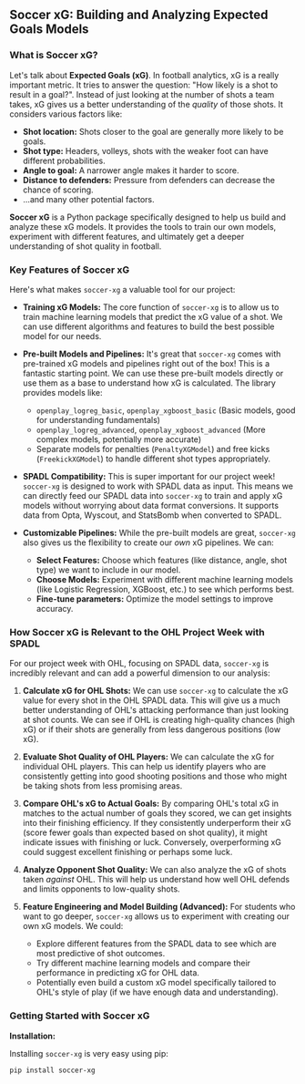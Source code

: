 ## Soccer xG: Building and Analyzing Expected Goals Models

### What is Soccer xG?

Let's talk about **Expected Goals (xG)**.  In football analytics, xG is a really important metric.  It tries to answer the question: "How likely is a shot to result in a goal?". Instead of just looking at the number of shots a team takes, xG gives us a better understanding of the *quality* of those shots.  It considers various factors like:

*   **Shot location:** Shots closer to the goal are generally more likely to be goals.
*   **Shot type:**  Headers, volleys, shots with the weaker foot can have different probabilities.
*   **Angle to goal:**  A narrower angle makes it harder to score.
*   **Distance to defenders:** Pressure from defenders can decrease the chance of scoring.
*   ...and many other potential factors.

**Soccer xG** is a Python package specifically designed to help us build and analyze these xG models.  It provides the tools to train our own models, experiment with different features, and ultimately get a deeper understanding of shot quality in football.

### Key Features of Soccer xG

Here's what makes `soccer-xg` a valuable tool for our project:

*   **Training xG Models:**  The core function of `soccer-xg` is to allow us to train machine learning models that predict the xG value of a shot.  We can use different algorithms and features to build the best possible model for our needs.

*   **Pre-built Models and Pipelines:**  It's great that `soccer-xg` comes with pre-trained xG models and pipelines right out of the box!  This is a fantastic starting point.  We can use these pre-built models directly or use them as a base to understand how xG is calculated.  The library provides models like:
    *   `openplay_logreg_basic`, `openplay_xgboost_basic` (Basic models, good for understanding fundamentals)
    *   `openplay_logreg_advanced`, `openplay_xgboost_advanced` (More complex models, potentially more accurate)
    *   Separate models for penalties (`PenaltyXGModel`) and free kicks (`FreekickXGModel`) to handle different shot types appropriately.

*   **SPADL Compatibility:**  This is super important for our project week! `soccer-xg` is designed to work with SPADL data as input. This means we can directly feed our SPADL data into `soccer-xg` to train and apply xG models without worrying about data format conversions.  It supports data from Opta, Wyscout, and StatsBomb when converted to SPADL.

*   **Customizable Pipelines:** While the pre-built models are great, `soccer-xg` also gives us the flexibility to create our *own* xG pipelines.  We can:
    *   **Select Features:** Choose which features (like distance, angle, shot type) we want to include in our model.
    *   **Choose Models:** Experiment with different machine learning models (like Logistic Regression, XGBoost, etc.) to see which performs best.
    *   **Fine-tune parameters:** Optimize the model settings to improve accuracy.

### How Soccer xG is Relevant to the OHL Project Week with SPADL

For our project week with OHL, focusing on SPADL data, `soccer-xg` is incredibly relevant and can add a powerful dimension to our analysis:

1.  **Calculate xG for OHL Shots:** We can use `soccer-xg` to calculate the xG value for every shot in the OHL SPADL data. This will give us a much better understanding of OHL's attacking performance than just looking at shot counts. We can see if OHL is creating high-quality chances (high xG) or if their shots are generally from less dangerous positions (low xG).

2.  **Evaluate Shot Quality of OHL Players:** We can calculate the xG for individual OHL players. This can help us identify players who are consistently getting into good shooting positions and those who might be taking shots from less promising areas.

3.  **Compare OHL's xG to Actual Goals:** By comparing OHL's total xG in matches to the actual number of goals they scored, we can get insights into their finishing efficiency.  If they consistently underperform their xG (score fewer goals than expected based on shot quality), it might indicate issues with finishing or luck.  Conversely, overperforming xG could suggest excellent finishing or perhaps some luck.

4.  **Analyze Opponent Shot Quality:** We can also analyze the xG of shots taken *against* OHL. This will help us understand how well OHL defends and limits opponents to low-quality shots.

5.  **Feature Engineering and Model Building (Advanced):** For students who want to go deeper, `soccer-xg` allows us to experiment with creating our own xG models.  We could:
    *   Explore different features from the SPADL data to see which are most predictive of shot outcomes.
    *   Try different machine learning models and compare their performance in predicting xG for OHL data.
    *   Potentially even build a custom xG model specifically tailored to OHL's style of play (if we have enough data and understanding).

### Getting Started with Soccer xG

**Installation:**

Installing `soccer-xg` is very easy using pip:

```bash
pip install soccer-xg